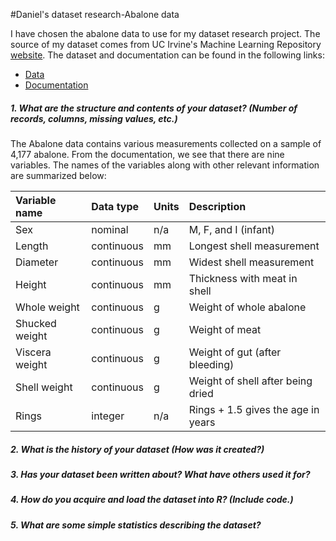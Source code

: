 #Daniel's dataset research-Abalone data

I have chosen the abalone data to use for my dataset research project. The source of my dataset comes from UC Irvine's Machine Learning Repository [website](http://archive.ics.uci.edu/ml/datasets/Abalone?pagewanted=all).
The dataset and documentation can be found in the following links:
* [Data](http://archive.ics.uci.edu/ml/machine-learning-databases/abalone/abalone.data)
* [Documentation](http://archive.ics.uci.edu/ml/machine-learning-databases/abalone/abalone.names)

  
##### 1. What are the structure and contents of your dataset? (Number of records, columns, missing values, etc.)

The Abalone data contains various measurements collected on a sample of 4,177 abalone. From the documentation, we see that there are nine variables. The names of the variables along with other relevant information are summarized below:

|Variable name|Data type|Units|Description|
|:------------|:--------|:----|:----------|
|Sex|nominal|n/a|M, F, and I (infant)|
|Length|continuous|mm|Longest shell measurement|
|Diameter|continuous|mm|Widest shell measurement|
|Height|continuous|mm|Thickness with meat in shell|
|Whole weight|continuous|g|Weight of whole abalone|
|Shucked weight|continuous|g|Weight of meat|
|Viscera weight|continuous|g|Weight of gut (after bleeding)|
|Shell weight|continuous|g|Weight of shell after being dried|
|Rings|integer|n/a|Rings + 1.5 gives the age in years|




##### 2. What is the history of your dataset (How was it created?)


##### 3. Has your dataset been written about? What have others used it for?


##### 4. How do you acquire and load the dataset into R? (Include code.)


##### 5. What are some simple statistics describing the dataset?


